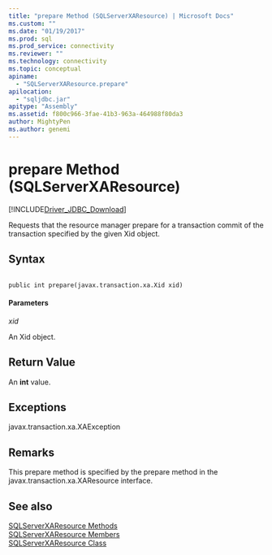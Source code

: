 ```yaml
---
title: "prepare Method (SQLServerXAResource) | Microsoft Docs"
ms.custom: ""
ms.date: "01/19/2017"
ms.prod: sql
ms.prod_service: connectivity
ms.reviewer: ""
ms.technology: connectivity
ms.topic: conceptual
apiname: 
  - "SQLServerXAResource.prepare"
apilocation: 
  - "sqljdbc.jar"
apitype: "Assembly"
ms.assetid: f800c966-3fae-41b3-963a-464988f80da3
author: MightyPen
ms.author: genemi
---
```

# prepare Method (SQLServerXAResource)
[!INCLUDE[Driver_JDBC_Download](../../../includes/driver_jdbc_download.md)]

  Requests that the resource manager prepare for a transaction commit of the transaction specified by the given Xid object.  
  
## Syntax  
  
```  
  
public int prepare(javax.transaction.xa.Xid xid)  
```  
  
#### Parameters  
 *xid*  
  
 An Xid object.  
  
## Return Value  
 An **int** value.  
  
## Exceptions  
 javax.transaction.xa.XAException  
  
## Remarks  
 This prepare method is specified by the prepare method in the javax.transaction.xa.XAResource interface.  
  
## See also  
 [SQLServerXAResource Methods](../../../connect/jdbc/reference/sqlserverxaresource-methods.md)   
 [SQLServerXAResource Members](../../../connect/jdbc/reference/sqlserverxaresource-members.md)   
 [SQLServerXAResource Class](../../../connect/jdbc/reference/sqlserverxaresource-class.md)  
  
  
